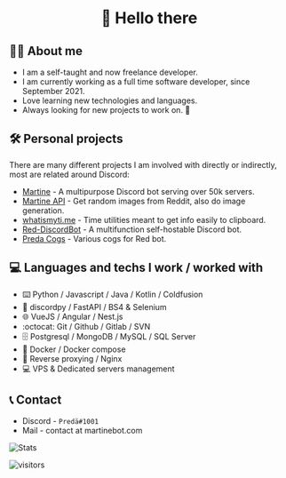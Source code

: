 <h1 align="center">👋 Hello there</h1>

## 💁‍♂️ About me

- I am a self-taught and now freelance developer.
- I am currently working as a full time software developer, since September 2021.
- Love learning new technologies and languages.
- Always looking for new projects to work on. 👀

## 🛠️ Personal projects

There are many different projects I am involved with directly or indirectly, most are related around Discord:

- [Martine](https://martinebot.com) - A multipurpose Discord bot serving over 50k servers.
- [Martine API](https://api.martinebot.com) - Get random images from Reddit, also do image generation.
- [whatismyti.me](https://whatismyti.me) - Time utilities meant to get info easily to clipboard.
- [Red-DiscordBot](https://github.com/Cog-Creators/Red-DiscordBot) - A multifunction self-hostable Discord bot.
- [Preda Cogs](https://github.com/PredaaA/predacogs) - Various cogs for Red bot.

## 💻 Languages and techs I work / worked with

- ⌨️ Python / Javascript / Java / Kotlin / Coldfusion
- 🐍 discordpy / FastAPI / BS4 & Selenium
- 🌐 VueJS / Angular / Nest.js
- :octocat: Git / Github / Gitlab / SVN
- 🗄️ Postgresql / MongoDB / MySQL / SQL Server
- 🐳 Docker / Docker compose
- 📡 Reverse proxying / Nginx
- 💻 VPS & Dedicated servers management

## 📞 Contact

- Discord - `Predä#1001`
- Mail - contact at martinebot.com

![Stats](https://github-readme-stats.vercel.app/api?username=PredaaA&show_icons=true&count_private=true&theme=material-palenight&border_radius=10)

![visitors](https://visitor-badge.glitch.me/badge?page_id=PredaaA/PredaaA)
